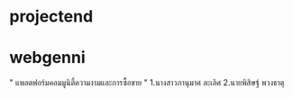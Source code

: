 ﻿# projectend
# webgenni
" แพลตฟอร์มคอมมูนิตี้ความงามและการซื้อขาย "
1.นางสาวภานุมาศ ละเลิศ
2.นายพิสิษฐ์ พวงธาตุ

